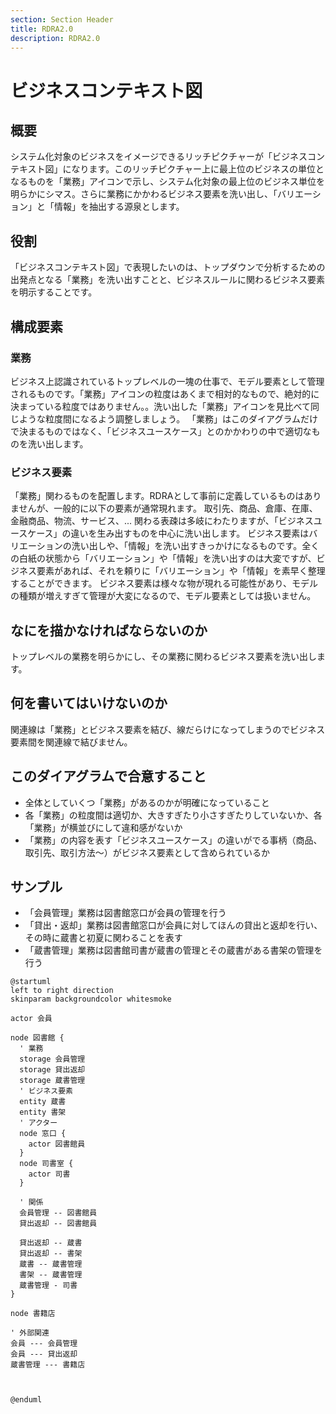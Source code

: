 ```yaml
---
section: Section Header
title: RDRA2.0
description: RDRA2.0
---
```


# ビジネスコンテキスト図

## 概要

システム化対象のビジネスをイメージできるリッチピクチャーが「ビジネスコンテキスト図」になります。このリッチピクチャー上に最上位のビジネスの単位となるものを「業務」アイコンで示し、システム化対象の最上位のビジネス単位を明らかにシマス。さらに業務にかかわるビジネス要素を洗い出し、「バリエーション」と「情報」を抽出する源泉とします。


## 役割
「ビジネスコンテキスト図」で表現したいのは、トップダウンで分析するための出発点となる「業務」を洗い出すことと、ビジネスルールに関わるビジネス要素を明示することです。

## 構成要素

### 業務

ビジネス上認識されているトップレベルの一塊の仕事で、モデル要素として管理されるものです。「業務」アイコンの粒度はあくまで相対的なもので、絶対的に決まっている粒度ではありません。。洗い出した「業務」アイコンを見比べて同じような粒度間になるよう調整しましょう。
「業務」はこのダイアグラムだけで決まるものではなく、「ビジネスユースケース」とのかかわりの中で適切なものを洗い出します。

### ビジネス要素

「業務」関わるものを配置します。RDRAとして事前に定義しているものはありませんが、一般的に以下の要素が通常現れます。
取引先、商品、倉庫、在庫、金融商品、物流、サービス、...
関わる表疎は多岐にわたりますが、「ビジネスユースケース」の違いを生み出すものを中心に洗い出します。
ビジネス要素はバリエーションの洗い出しや、「情報」を洗い出すきっかけになるものです。全くの白紙の状態から「バリエーション」や「情報」を洗い出すのは大変ですが、ビジネス要素があれば、それを頼りに「バリエーション」や「情報」を素早く整理することができます。
ビジネス要素は様々な物が現れる可能性があり、モデルの種類が増えすぎて管理が大変になるので、モデル要素としては扱いません。


## なにを描かなければならないのか

トップレベルの業務を明らかにし、その業務に関わるビジネス要素を洗い出します。

## 何を書いてはいけないのか

関連線は「業務」とビジネス要素を結び、線だらけになってしまうのでビジネス要素間を関連線で結びません。

## このダイアグラムで合意すること

- 全体としていくつ「業務」があるのかが明確になっていること
- 各「業務」の粒度間は適切か、大きすぎたり小さすぎたりしていないか、各「業務」が横並びにして違和感がないか
- 「業務」の内容を表す「ビジネスユースケース」の違いがでる事柄（商品、取引先、取引方法～）がビジネス要素として含められているか

## サンプル

- 「会員管理」業務は図書館窓口が会員の管理を行う
- 「貸出・返却」業務は図書館窓口が会員に対してほんの貸出と返却を行い、その時に蔵書と初夏に関わることを表す
- 「蔵書管理」業務は図書館司書が蔵書の管理とその蔵書がある書架の管理を行う
```plantuml
@startuml
left to right direction
skinparam backgroundcolor whitesmoke

actor 会員

node 図書館 {
  ' 業務
  storage 会員管理
  storage 貸出返却
  storage 蔵書管理
  ' ビジネス要素
  entity 蔵書
  entity 書架
  ' アクター
  node 窓口 {
    actor 図書館員
  }
  node 司書室 {
    actor 司書
  }

  ' 関係
  会員管理 -- 図書館員
  貸出返却 -- 図書館員

  貸出返却 -- 蔵書
  貸出返却 -- 書架
  蔵書 -- 蔵書管理
  書架 -- 蔵書管理
  蔵書管理 - 司書
}

node 書籍店

' 外部関連
会員 --- 会員管理
会員 --- 貸出返却
蔵書管理 --- 書籍店



@enduml
```
